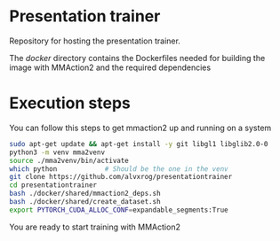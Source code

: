 # Presentation trainer
Repository for hosting the presentation trainer.

The *docker* directory contains the Dockerfiles needed for building the image with MMAction2 and the required dependencies

# Execution steps
You can follow this steps to get mmaction2 up and running on a system
```bash
sudo apt-get update && apt-get install -y git libgl1 libglib2.0-0
python3 -m venv mma2venv
source ./mma2venv/bin/activate
which python            # Should be the one in the venv
git clone https://github.com/alvxrog/presentationtrainer
cd presentationtrainer
bash ./docker/shared/mmaction2_deps.sh
bash ./docker/shared/create_dataset.sh
export PYTORCH_CUDA_ALLOC_CONF=expandable_segments:True
```

You are ready to start training with MMAction2